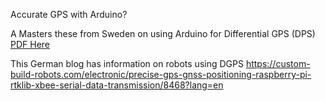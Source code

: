 Accurate GPS with Arduino? 

A Masters these from Sweden on using Arduino for Differential GPS (DPS) [PDF Here](https://pdfs.semanticscholar.org/1051/c94395f12686783da46b5cd6e607bfe2453c.pdf)

This German blog has information on robots using DGPS https://custom-build-robots.com/electronic/precise-gps-gnss-positioning-raspberry-pi-rtklib-xbee-serial-data-transmission/8468?lang=en
